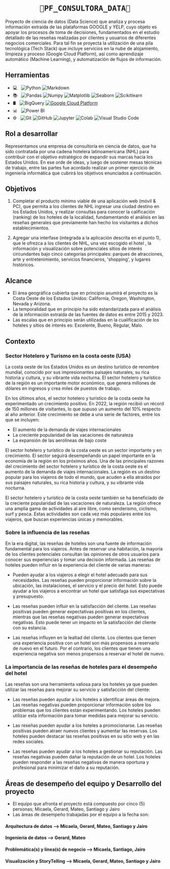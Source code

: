 # <h1 align=center>**`🏨PF_CONSULTORA_DATA🏨`**</h1>

Proyecto de ciencia de datos (Data Science) que analiza y procesa información extraida de las plataformas GOOGLE y YELP,  cuyo  objeto es apoyar los procesos de toma de decisiones, fundamentados en el estudio detallado de las reseñas realizadas por clientes y usuarios de diferentes negocios comerciales. Para tal fin se proyecta la utilización de una pila tecnológica (Tech Stack) que incluye servicios en la nube de alojamiento, limpieza y proceso (Google Cloud Platform), así como aprendizaje automático (Machine Learning), y automatización de flujos de información.

## Herramientas

- 💻 &nbsp;
  ![Python](https://img.shields.io/badge/-Python-333333?style=flat&logo=python)
  ![Markdown](https://img.shields.io/badge/-Markdown-333333?style=flat&logo=markdown)
- 📚 &nbsp;
  ![Pandas](https://img.shields.io/badge/-Pandas-333333?style=flat&logo=pandas)
  ![Numpy](https://img.shields.io/badge/-Numpy-333333?style=flat&logo=numpy)
  ![Matplotlib](https://img.shields.io/badge/-Matplotlib-333333?style=flat&logo=matplotlib)
  ![Seaborn](https://img.shields.io/badge/-Seaborn-333333?style=flat&logo=seaborn)
  ![Scikitlearn](https://img.shields.io/badge/-Scikitlearn-333333?style=flat&logo=scikitlearn)
- 🛢 &nbsp;
  ![BigQuery](https://img.shields.io/badge/-BigQuery-333333?style=flat&logo=bigquery)
  [![Google Cloud Platform](https://img.shields.io/badge/GoogleCloudPlatform-Up-<COLOR>.svg)](https://shields.io/)
- 📊 &nbsp;
  ![Power BI](https://img.shields.io/badge/-Power%20BI-333333?style=flat&logo=powerbi)
- ⚙ &nbsp;
  ![Git](https://img.shields.io/badge/-Git-333333?style=flat&logo=git)
  ![GitHub](https://img.shields.io/badge/-GitHub-333333?style=flat&logo=github)
  ![Jupyter](https://img.shields.io/badge/-Jupyter-333333?style=flat&logo=jupyter)
  ![Colab](https://img.shields.io/badge/-colab-333333?style=flat&logo=colabbadge)
  ![Visual Studio Code](https://img.shields.io/badge/-Visual%20Studio%20Code-333333?style=flat&logo=visual-studio-code&logoColor=007ACC)


## Rol a desarrollar

Representamos una empresa de consultoría en ciencia de datos, que ha sido contratada por una cadena hotelera latinoamericana (NHL) para contribuir con el objetivo estratégico de expandir sus marcas hacia los Estados Unidos.  En ese orde de ideas, y luego de sostener mesas técnicas de trabajo, entre las partes fue acordado realizar un primer ejercicio de ingeniería informática que cubrirá los objetivos enunciados a continuación.


## Objetivos

1. Completar el producto mínimo viable de una aplicación web (móvil & PC), que permita a los clientes de NHL ingresar una ciudad destino en los Estados Unidos, y realizar consultas para conocer la calificación (ranking) de los hoteles de la localidad, fundamentando el análisis en las reseñas generales que previamente han hecho los visitantes a dichos establecimientos.

2. Agregar una interfase (integrada a la aplicación descrita en el punto 1), que le ofrezca a los clientes de NHL, una vez escogido el hotel , la información y visualización sobre potenciales sitios de interés circundantes bajo cinco categorías principales: parques de atracciones, arte y entretenimiento, servicios financieros, 'shopping', y lugares históricos. 


## Alcance

- El área geográfica cubierta que en principio asumirá el proyecto es la Costa Oeste de los Estados Unidos: California, Oregon, Washington, Nevada y Arizona.
- La temporalidad que en principio ha sido estandarizada para el análisis de la información extraída de las fuentes de datos es entre 2015 y 2023.
- Las escalas que en principio serán utilizadas en la cualificación de los hoteles y sitios de interés es: Excelente, Bueno, Regular, Malo. 


## Contexto


### Sector Hotelero y Turismo en la costa oeste (USA)

La costa oeste de los Estados Unidos es un destino turístico de renombre mundial, conocido por sus impresionantes paisajes naturales, su rica historia y cultura, y su vibrante vida nocturna. El sector hotelero y turístico de la región es un importante motor económico, que genera millones de dólares en ingresos y crea miles de puestos de trabajo.

En los últimos años, el sector hotelero y turístico de la costa oeste ha experimentado un crecimiento positivo. En 2022, la región recibió un récord de 150 millones de visitantes, lo que supuso un aumento del 10% respecto al año anterior. Este crecimiento se debe a una serie de factores, entre los que se incluyen:

- El aumento de la demanda de viajes internacionales
- La creciente popularidad de las vacaciones de naturaleza
- La expansión de las aerolíneas de bajo coste
  
El sector hotelero y turístico de la costa oeste es un sector importante y en crecimiento. El sector seguirá desempeñando un papel importante en la economía de la región en los próximos años. Una de las principales razones del crecimiento del sector hotelero y turístico de la costa oeste es el aumento de la demanda de viajes internacionales. La región es un destino popular para los viajeros de todo el mundo, que acuden a ella atraídos por sus paisajes naturales, su rica historia y cultura, y su vibrante vida nocturna.

El sector hotelero y turístico de la costa oeste también se ha beneficiado de la creciente popularidad de las vacaciones de naturaleza. La región ofrece una amplia gama de actividades al aire libre, como senderismo, ciclismo, surf y pesca. Estas actividades son cada vez más populares entre los viajeros, que buscan experiencias únicas y memorables.


### Sobre la influencia de las reseñas

En la era digital, las reseñas de hoteles son una fuente de información fundamental para los viajeros. Antes de reservar una habitación, la mayoría de los clientes potenciales consultan las opiniones de otros usuarios para conocer sus experiencias y tomar una decisión informada. Las reseñas de hoteles pueden influir en la experiencia del cliente de varias maneras: 

- Pueden ayudar a los viajeros a elegir el hotel adecuado para sus necesidades. Las reseñas pueden proporcionar información sobre la ubicación, las instalaciones, el servicio y el precio del hotel. Esto puede ayudar a los viajeros a encontrar un hotel que satisfaga sus expectativas y presupuesto.

- Las reseñas pueden influir en la satisfacción del cliente. Las reseñas positivas pueden generar expectativas positivas en los clientes, mientras que las reseñas negativas pueden generar expectativas negativas. Esto puede tener un impacto en la satisfacción del cliente con su estancia.

- Las reseñas influyen en la lealtad del cliente. Los clientes que tienen una experiencia positiva con un hotel son más propensos a reservarlo de nuevo en el futuro. Por el contrario, los clientes que tienen una experiencia negativa son menos propensos a reservar el hotel de nuevo.


### La importancia de las reseñas de hoteles para el desempeño del hotel

Las reseñas son una herramienta valiosa para los hoteles ya que pueden utilizar las reseñas para mejorar su servicio y satisfacción del cliente:

- Las reseñas pueden ayudar a los hoteles a identificar áreas de mejora. Las reseñas negativas pueden proporcionar información sobre los problemas que los clientes están experimentando. Los hoteles pueden utilizar esta información para tomar medidas para mejorar su servicio.

- Las reseñas pueden ayudar a los hoteles a promocionarse. Las reseñas positivas pueden atraer nuevos clientes y aumentar las reservas. Los hoteles pueden destacar las reseñas positivas en su sitio web y en las redes sociales.

- Las reseñas pueden ayudar a los hoteles a gestionar su reputación. Las reseñas negativas pueden dañar la reputación de un hotel. Los hoteles pueden responder a las reseñas negativas de manera oportuna y profesional para minimizar el daño a su reputación.


## Áreas de desempeño del equipo y Desarrollo del proyecto

- El equipo que afronta el proyecto está compuesto por cinco (5) personas; Micaela, Gerard, Mateo, Santiago y Jairo
- Las áreas de desempeño trabajadas por el equipo a la fecha son:
#### Arquitectura de datos --> Micaela, Gerard, Mateo, Santiago y Jairo
#### Ingeniería de datos --> Gerard, Mateo
#### Problemática(s) y línea(s) de negocio --> Micaela, Santiago, Jairo
#### Visualización y StoryTelling -->  Micaela, Gerard, Mateo, Santiago y Jairo

     




